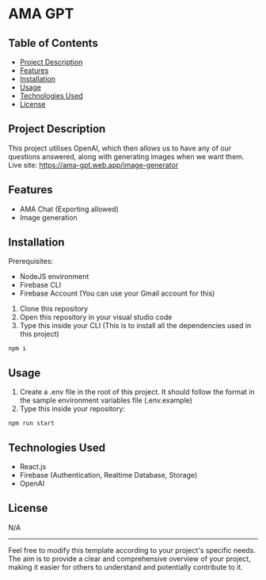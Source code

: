 # AMA GPT

## Table of Contents
- [Project Description](#project-description)
- [Features](#features)
- [Installation](#installation)
- [Usage](#usage)
- [Technologies Used](#technologies-used)
- [License](#license)

## Project Description
This project utilises OpenAI, which then allows us to have any of our questions answered, along with generating images when we want them.
Live site: https://ama-gpt.web.app/image-generator

## Features
- AMA Chat (Exporting allowed)
- Image generation

## Installation
Prerequisites:
- NodeJS environment
- Firebase CLI
- Firebase Account (You can use your Gmail account for this)

1. Clone this repository
2. Open this repository in your visual studio code
3. Type this inside your CLI (This is to install all the dependencies used in this project)
```
npm i
```

## Usage
1. Create a .env file in the root of this project. It should follow the format in the sample environment variables file (.env.example)
2. Type this inside your repository:
```
npm run start
```

## Technologies Used
- React.js 
- Firebase (Authentication, Realtime Database, Storage)
- OpenAI

## License
N/A

---

Feel free to modify this template according to your project's specific needs. The aim is to provide a clear and comprehensive overview of your project, making it easier for others to understand and potentially contribute to it.


